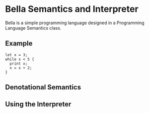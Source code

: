 # Bella Semantics and Interpreter

Bella is a simple programming language designed in a Programming Language Semantics class.

## Example

```
let x = 3;
while x < 5 {
  print x;
  x = x + 2;
}
```

## Denotational Semantics

## Using the Interpreter
